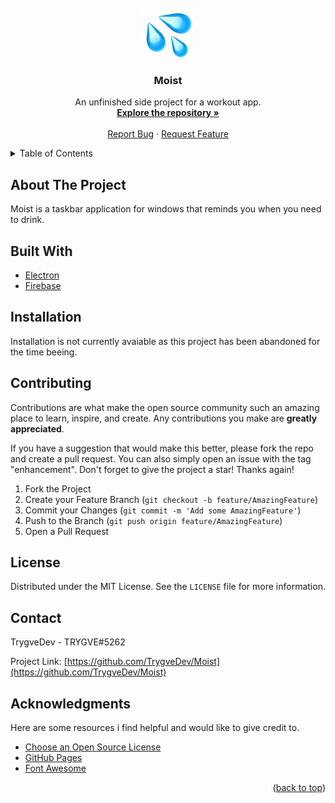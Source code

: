 <div id="top"></div>
<!-- PROJECT LOGO -->
<br />
<div align="center">
  <a href="https://github.com/TrygveDev/Moist">
    <img src="app/images/icon.png" alt="Logo" width="80" height="80">
  </a>

  <h3 align="center">Moist</h3>

  <p align="center">
    An unfinished side project for a workout app.
    <br />
    <a href="https://github.com/TrygveDev/Moist"><strong>Explore the repository »</strong></a>
    <br />
    <br />
    <a href="https://github.com/TrygveDev/Moist/issues">Report Bug</a>
    ·
    <a href="https://github.com/TrygveDev/Moist/issues">Request Feature</a>
  </p>
</div>



<!-- TABLE OF CONTENTS -->
<details>
  <summary>Table of Contents</summary>
  <ol>
    <li><a href="#about-the-project">About the project</a></li>
    <li><a href="#built-with">Built With</a></li>
    <li><a href="#installation">Installation</a></li>
    <li><a href="#contributing">Contributing</a></li>
    <li><a href="#license">License</a></li>
    <li><a href="#contact">Contact</a></li>
    <li><a href="#acknowledgments">Acknowledgments</a></li>
  </ol>
</details>



<!-- ABOUT THE PROJECT -->
## About The Project

Moist is a taskbar application for windows that reminds you when you need to drink.

## Built With

* [Electron](https://electronjs.org/)
* [Firebase](https://firebase.google.com/)

## Installation

   Installation is not currently avaiable as this project has been abandoned for the time beeing.

<!-- CONTRIBUTING -->
## Contributing

Contributions are what make the open source community such an amazing place to learn, inspire, and create. Any contributions you make are **greatly appreciated**.

If you have a suggestion that would make this better, please fork the repo and create a pull request. You can also simply open an issue with the tag "enhancement".
Don't forget to give the project a star! Thanks again!

1. Fork the Project
2. Create your Feature Branch (`git checkout -b feature/AmazingFeature`)
3. Commit your Changes (`git commit -m 'Add some AmazingFeature'`)
4. Push to the Branch (`git push origin feature/AmazingFeature`)
5. Open a Pull Request

<!-- LICENSE -->
## License

Distributed under the MIT License. See the `LICENSE` file for more information.

<!-- CONTACT -->
## Contact

TrygveDev - TRYGVE#5262

Project Link: [https://github.com/TrygveDev/Moist](https://github.com/TrygveDev/Moist)



<!-- ACKNOWLEDGMENTS -->
## Acknowledgments

Here are some resources i find helpful and would like to give credit to.

* [Choose an Open Source License](https://choosealicense.com)
* [GitHub Pages](https://pages.github.com)
* [Font Awesome](https://fontawesome.com)

<p align="right">(<a href="#top">back to top</a>)</p>
